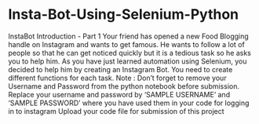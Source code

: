 # Insta-Bot-Using-Selenium-Python
InstaBot Introduction - Part 1
Your friend has opened a new Food Blogging handle on Instagram and wants to get famous. He wants to follow a lot of people so that he can get noticed quickly but it is a tedious task so he asks you to help him. As you have just learned automation using Selenium, you decided to help him by creating an Instagram Bot.
You need to create different functions for each task.
Note :
Don’t forget to remove your Username and Password from the python notebook before submission.
Replace your username and password by ‘SAMPLE USERNAME’ and ‘SAMPLE PASSWORD’ where you have used them in your code for logging in to instagram
Upload your code file for submission of this project
